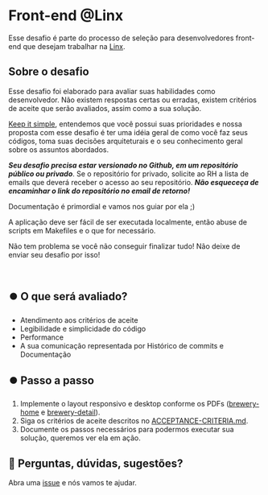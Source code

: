 # Front-end @Linx

Esse desafio é parte do processo de seleção para desenvolvedores front-end que desejam trabalhar na [Linx](https://www.linx.com.br).

## Sobre o desafio

Esse desafio foi elaborado para avaliar suas habilidades como desenvolvedor. Não existem respostas certas ou erradas, existem critérios de aceite que serão avaliados, assim como a sua solução.

[Keep it simple](https://pt.wikipedia.org/wiki/Princ%C3%ADpio_KISS), entendemos que você possui suas prioridades e nossa proposta com esse desafio é ter uma idéia geral de como você faz seus códigos, toma suas decisões arquiteturais e o seu conhecimento geral sobre os assuntos abordados.

***Seu desafio precisa estar versionado no Github, em um repositório público ou privado***. Se o repositório for privado, solicite ao RH a lista de emails que deverá receber o acesso ao seu repositório. ***Não esqueceça de encaminhar o link do repositório no email de retorno!***

Documentação é primordial e vamos nos guiar por ela ;)

A aplicação deve ser fácil de ser executada localmente, então abuse de scripts em Makefiles e o que for necessário.

Não tem problema se você não conseguir finalizar tudo! Não deixe de enviar seu desafio por isso!

<br/>

## ⏺️ O que será avaliado?

- Atendimento aos critérios de aceite
- Legibilidade e simplicidade do código
- Performance
- A sua comunicação representada por Histórico de commits e Documentação 

## ⏺️ Passo a passo

1. Implemente o layout responsivo e desktop conforme os PDFs ([brewery-home](brewery-home.pdf) e [brewery-detail](brewery-detail.pdf)).
2. Siga os critérios de aceite descritos no [ACCEPTANCE-CRITERIA.md](ACCEPTANCE-CRITERIA.md).
3. Documente os passos necessários para podermos executar sua solução, queremos ver ela em ação.

## 🙋 Perguntas, dúvidas, sugestões?

Abra uma [issue](https://github.com/dcgteam/desafio-frontend-reactjs/issues/new) e nós vamos te ajudar.
